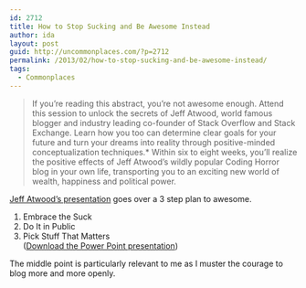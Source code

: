 ```yaml
---
id: 2712
title: How to Stop Sucking and Be Awesome Instead
author: ida
layout: post
guid: http://uncommonplaces.com/?p=2712
permalink: /2013/02/how-to-stop-sucking-and-be-awesome-instead/
tags:
  - Commonplaces
---
```

> If you&#8217;re reading this abstract, you&#8217;re not awesome enough. Attend this session to unlock the secrets of Jeff Atwood, world famous blogger and industry leading co-founder of Stack Overflow and Stack Exchange. Learn how you too can determine clear goals for your future and turn your dreams into reality through positive-minded conceptualization techniques.* Within six to eight weeks, you&#8217;ll realize the positive effects of Jeff Atwood&#8217;s wildly popular Coding Horror blog in your own life, transporting you to an exciting new world of wealth, happiness and political power.

[Jeff Atwood&#8217;s presentation][1] goes over a 3 step plan to awesome.  
1. Embrace the Suck  
2. Do It in Public  
3. Pick Stuff That Matters  
([Download the Power Point presentation][2])

The middle point is particularly relevant to me as I muster the courage to blog more and more openly.

 [1]: http://www.codinghorror.com/blog/2012/05/how-to-stop-sucking-and-be-awesome-instead.html
 [2]: http://www.slideshare.net/codinghorror/how-to-stop-sucking-and-be-awesome-instead/download